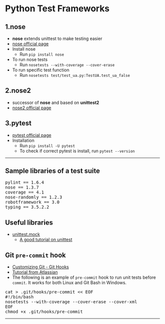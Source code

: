 # Python Test Frameworks

## 1.nose
- **nose** extends unittest to make testing easier
- [nose official page](http://nose.readthedocs.io/en/latest/)
- Install nose
  - Run `pip install nose`
- To run nose tests
  - Run `nosetests --with-coverage --cover-erase`
- To run specific test function
  - Run `nosetests test/test_ua.py:TestUA.test_ua_false`

## 2.nose2
- successor of **nose** and based on **unittest2**
- [nose2 official page](http://nose2.readthedocs.io/en/latest/)

## 3.pytest
- [pytest official page](http://doc.pytest.org/en/latest/)
- Installation
  - Run `pip install -U pytest`
  - To check if correct pytest is install, run `pytest --version`

---

## Sample libraries of a test suite
<pre>pylint == 1.6.4
nose == 1.3.7
coverage == 4.1
nose-randomly == 1.2.3
robotframework == 3.0
typing == 3.5.2.2
</pre>

## Useful libraries
- [unittest.mock](https://docs.python.org/3.5/library/unittest.mock.html#module-unittest.mock)
  - [A good tutorial on unittest](https://www.toptal.com/python/an-introduction-to-mocking-in-python)

## Git `pre-commit` hook
- [Customizing Git - Git Hooks](https://git-scm.com/book/en/v2/Customizing-Git-Git-Hooks)
- [Tutorial from Atlassian](https://www.atlassian.com/git/tutorials/git-hooks)
- The following is an example of `pre-commit` hook to run unit tests before `commit`. It works for both Linux and Git Bash in Windows.
<pre>
cat > .git/hooks/pre-commit << EOF
#!/bin/bash
nosetests --with-coverage --cover-erase --cover-xml
EOF
chmod +x .git/hooks/pre-commit
</pre>

---
